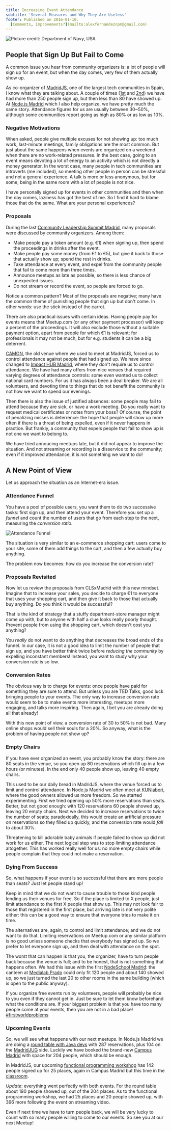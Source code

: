 ```yaml
---
title: Increasing Event Attendance
subtitle: 'Several Measures and Why They Are Useless'
footer: Published on 2016-01-10.
  [Comments, improvements?](mailto:alexfernandeznpm@gmail.com)
---
```


![Picture credit: [Department of Navy, USA](https://commons.wikimedia.org/wiki/File:Photograph_with_caption_%22View_of_Attendance_at_a_Movie_in_Permanent_Recreation_Building,%22_U.S._Naval_Ammunition..._-_NARA_-_283490.jpg)](pics/attendance.jpg "View of Attendance at a Movie in Permanent Recreation Building")

## People that Sign Up But Fail to Come

A common issue you hear from community organizers is:
a lot of people will sign up for an event,
but when the day comes, very few of them actually show up.

As co-organizer of [MadridJS](http://www.meetup.com/es-ES/madridjs/),
one of the largest tech communities in Spain,
I know what they are talking about.
A couple of times
([1st](http://www.meetup.com/es-ES/madridjs/events/225252829/) and
[2nd](http://www.meetup.com/es-ES/madridjs/events/226037202/))
we have had more than 250 people sign up,
but then less than 80 have showed up.
At [Node.js Madrid](http://www.meetup.com/es-ES/Node-js-Madrid/)
which I also help organize,
we have pretty much the same story.
Attendance figures for us are usually between 30~50%,
although some communities report going as high as 80% or as low as 10%.

### Negative Motivations

When asked, people give multiple excuses for not showing up:
too much work, last-minute meetings, family obligations are the most common.
But just about the same happens when events are organized on a weekend
when there are no work-related pressures.
In the best case, going to an event means devoting a lot of energy to an activity
which is not directly a money generator.
In the worst case, many people in tech communities are introverts (me included),
so meeting other people in person can be stressful and not a general experience.
A talk is more or less anonymous, but for some,
being in the same room with a lot of people is not nice.

I have personally signed up for events in other communities
and then when the day comes, laziness has got the best of me.
So I find it hard to blame those that do the same.
What are your personal experiences?

### Proposals

During the last [Community Leadership Summit Madrid](http://clsxmadrid.es/index.en.html),
many proposals were discussed by community organizers.
Among them:

* Make people pay a token amount (e.g. €1) when signing up, then spend the proceedings in drinks after the event.
* Make people pay some money (from €1 to €5), but give it back to those that actually show up; spend the rest in drinks.
* Take attendance at every event, and expel from the community people that fail to come more than three times.
* Announce meetups as late as possible, so there is less chance of unexpected issues.
* Do not stream or record the event, so people are forced to go.

Notice a common pattern?
Most of the proposals are negative;
many have the common theme of punishing people that sign up but don't come.
In other words: use the stick instead of the carrot.

There are also practical issues with certain ideas.
Having people pay for events means that Meetup.com (or any other payment processor) will keep a percent of the proceedings.
It will also exclude those without a suitable payment option,
apart from people for which €1 is relevant;
for professionals it may not be much,
but for e.g. students it can be a big deterrent.

[CAMON](http://www.tucamon.es/),
the old venue where we used to meet at MadridJS,
forced us to control attendance against people that had signed up.
We have since changed to [Impact HUB Madrid](http://madrid.impacthub.net/),
where they don't require us to control attendance.
We have had many offers from nice venues that required varying degrees of attendance controls:
some even wanted us to collect national card numbers.
For us it has always been a deal breaker.
We are all volunteers,
and devoting time to things that do not benefit the community is not how we want to spend our evenings.

Then there is also the issue of justified absences:
some people may fail to attend because they are sick, or have a work meeting.
Do you really want to request medical certificates or notes from your boss?
Of course, the point of penalizing misses is deterrence:
the hope that people will show up more often if there is a threat of being expelled,
even if it never happens in practice.
But frankly,
a community that expels people that fail to show up is not one we want to belong to.

We have tried annoucing meetups late, but it did not appear to improve the situation.
And not streaming or recording is a disservice to the community;
even if it improved attendance, it is not something we want to do!

## A New Point of View

Let us approach the situation as an Internet-era issue.

### Attendance Funnel

You have a pool of possible users,
you want them to do two successive tasks:
first sign up, and then attend your event.
Therefore you set up a _funnel_ and count the number of users that go from each step to the next,
measuring the _conversion ratio_.

![Attendance Funnel](pics/funnel.png "Funnel for attendance, a lot sign up, a few attend")

The situation is very similar to an e-commerce shopping cart:
users come to your site,
some of them add things to the cart,
and then a few actually buy anything.

The problem now becomes: how do you increase the conversion rate?

### Proposals Revisited

Now let us review the proposals from CLSxMadrid with this new mindset.
Imagine that to increase your sales,
you decide to charge €1 to everyone that uses your shopping cart,
and then give it back to those that actually buy anything.
Do you think it would be successful?

That is the kind of strategy that a stuffy department-store manager
might come up with,
but to anyone with half a clue looks really poorly thought.
Prevent people from using the shopping cart,
which doesn't cost you anything?

You _really_ do not want to do anything that decreases the broad ends of the funnel.
In our case, it is not a good idea to limit the number of people that sign up,
and you have better think twice before _reducing the community_ by expelling inconstant members!
Instead, you want to study why your conversion rate is so low.

### Conversion Rates

The obvious way is to charge for events:
once people have paid for something
they are sure to attend.
But unless you are TED Talks,
good luck bringing people to your events.
The only way to increase conversion rate would seem to be
to make events more interesting,
meetups more engaging,
and talks more inspiring.
Then again, I bet you are already doing all that already!

With this new point of view, a conversion rate of 30 to 50% is not bad.
Many online shops would sell their souls for a 20%.
So anyway, what is the problem of having people not show up?

### Empty Chairs

If you have ever organized an event,
you probably know the story:
there are 80 seats in the venue, so you open up 80 reservations
which fill up in a few hours (or minutes).
In the end only 40 people show up,
leaving 40 empty chairs.

This used to be our daily bread in MadridJS,
where the venue forced us to limit and control attendance.
In Node.js Madrid we often meet at [KUNlabori](http://kunlabori.es/),
where the good owners allowed us more freedom.
So we started experimenting.
First we tried opening up 50% more reservations than seats.
Better, but not good enough: with 120 reservations 60 people showed up,
leaving 20 empty chairs.
Next we decided to increase reservations to twice the number of seats;
paradoxically, this would create an artificial pressure on reservations
so they filled up quickly,
and the conversion rate would _fall_ to about 30%.

Threatening to kill adorable baby animals if people failed to show up
did not work for us either.
The next logical step was to stop limiting attendance altogether.
This has worked really well for us:
no more empty chairs while people complain that they could not make a reservation.

### Dying From Success

So, what happens if your event is so successful that there are more people than seats?
Just let people stand up!

Keep in mind that we do not want to cause trouble to those kind people lending us their venues for free.
So if the place is limited to X people,
just limit attendance to the first X people that show up.
This may not look fair to those that registered in the first place,
but arriving late is not very polite either:
this can be a good way to ensure that everyone tries to make it on time.

The alternatives are, again, to control and limit attendance;
and we do not want to do that.
Limiting reservations on Meetup.com or any similar platform
is no good unless someone checks that everybody has signed up.
So we prefer to let everyone sign up,
and then deal with attendance on the spot.

The worst that can happen is that you, the organizer,
have to turn people back because the venue is full;
and to be honest, that is not something that happens often.
We had this issue with the first
[NodeSchool Madrid](http://www.meetup.com/es-ES/Node-js-Madrid/events/220356931/):
the canteen at [Medialab Prado](http://medialab-prado.es/)
could only fit 120 people and about 140 showed up,
so we just turned the last 20 to other rooms in the same building
(which is open to the public anyway).

If you organize free events run by volunteers,
people will probably be nice to you even if they cannot get in.
Just be sure to let them know beforehand what the conditions are.
If your biggest problem is that you have too many people come at your events,
then you are not in a bad place!
[#firstworldproblems](https://twitter.com/hashtag/firstworldproblems)

### Upcoming Events

So, we will see what happens with our next meetups.
In Node.js Madrid we are doing a
[round table with Java devs](http://www.meetup.com/es-ES/Node-js-Madrid/events/226495441/)
with 287 reservations, plus 104 on the
[MadridJUG](http://www.meetup.com/es-ES/MadridJUG/events/227474197/) side.
Luckily we have booked the brand-new
[Campus Madrid](https://www.campus.co/madrid/es/about#main-event-space)
with space for 204 people, which should be enough.

In MadridJS, our upcoming
[functional programming workshop](http://www.meetup.com/es-ES/madridjs/events/227302060/)
has 142 people signed up for 25 places,
again in Campus Madrid but this time in the
[classroom](https://www.campus.co/madrid/es/about#classroom).

*Update*: everything went perfectly with both events.
For the round table about 190 people showed up,
out of the 204 places.
As to the functional programming workshop,
we had 25 places and 20 people showed up,
with 396 more following the event on streaming video.

Even if next time we have to turn people back,
we will be very lucky to count with so many people
willing to come to our events.
So see you at our next Meetup!

